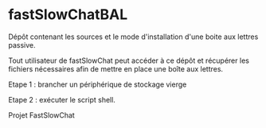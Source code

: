 # fastSlowChatBAL
Dépôt contenant les sources et le mode d'installation d'une boite aux lettres passive.

Tout utilisateur de fastSlowChat peut accéder à ce dépôt et récupérer les fichiers nécessaires afin de mettre en place une boîte aux lettres.

Etape 1 : brancher un périphérique de stockage vierge

Etape 2 : exécuter le script shell.

Projet FastSlowChat
